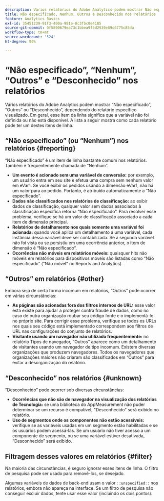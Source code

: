 ```yaml
---
description: Vários relatórios do Adobe Analytics podem mostrar Não especificado, Nenhum, Outros ou Desconhecido, dependendo do relatório específico visualizado. Em geral, esse item da linha significa que a variável não foi definida ou não está disponível.
title: Não especificado, Nenhum, Outros e Desconhecido nos relatórios
feature: Analytics Basics
exl-id: 35451239-91f3-400a-981e-8c3fbc0e4185
source-git-commit: 0f5890679ea73c1bbea9f5d2939e89c6775c85da
workflow-type: tm+mt
source-wordcount: '524'
ht-degree: 96%

---
```


# “Não especificado”, “Nenhum”, “Outros” e “Desconhecido” nos relatórios

Vários relatórios do Adobe Analytics podem mostrar “Não especificado”, “Outros” ou “Desconhecido”, dependendo do relatório específico visualizado. Em geral, esse item da linha significa que a variável não foi definida ou não está disponível. A lista a seguir mostra como cada relatório pode ter um destes itens de linha.

## “Não especificado” (ou “Nenhum”) nos relatórios {#reporting}

“Não especificado” é um item de linha bastante comum nos relatórios. Também é frequentemente chamada de “Nenhum”.

* **Um evento é acionado sem uma variável de conversão:** por exemplo, um usuário entra em seu site e efetua uma compra sem nenhum valor em eVar1. Se você exibir os pedidos usando a dimensão eVar1, não há um valor para ao pedido. Portanto, é atribuído automaticamente a “Não especificado”.
* **Dados não classificados nos relatórios de classificação:** ao exibir dados de classificação, qualquer valor sem dados associados à classificação específica retorna “Não especificado”. Para resolver esse problema, verifique se há um valor de classificação associado a cada item de dimensão principal.
* **Relatórios de detalhamento nos quais somente uma variável foi acionada:** quando você aplica um detalhamento a uma variável, cada instância dessa variável deve ser contabilizada. Se a segunda variável não foi vista ou se persistiu em uma ocorrência anterior, o item de dimensão é “Não especificado”.
* **Ocorrências não móveis em relatórios móveis:** quaisquer hits não móveis em relatórios para dispositivos móveis são listadas como “Não especificado” (“Não móvel” no Reports and Analytics).

## “Outros” em relatórios {#other}

Embora seja de certa forma incomum em relatórios, “Outros” pode ocorrer em várias circunstâncias:

* **As páginas são acionadas fora dos filtros internos de URL:** esse valor está existe para ajudar a proteger contra fraude de dados, como no caso de outra organização roubar seu código fonte e o implementá-lo no próprio site. Para corrigir esse problema, verifique se todos os URLs nos quais seu código está implementado correspondem aos filtros de URL nas configurações do conjunto de relatórios.
* **Visitante usando um navegador não utilizado frequentemente:** no relatório Tipos de navegador, “Outros” aparece como um detalhamento de visitantes usando um navegador de tipo incomum. Existem diversas organizações que produzem navegadores. Todos os navegadores que organizações maiores não criaram são classificados em “Outros” para evitar a desorganização do relatório.

## “Desconhecido” nos relatórios {#unknown}

“Desconhecido” pode ocorrer sob diversas circunstâncias:

* **Ocorrências que não são de navegador na visualização dos relatórios de Tecnologia:** se uma biblioteca do AppMeasurement não puder determinar se um recurso é compatível, &quot;Desconhecido&quot; será exibido no relatório.
* **Uso de segmentos onde os componentes não estão acessíveis:** verifique se as variáveis usadas em um segmento estão habilitadas e se os usuários podem acessá-las. Se um usuário não tiver acesso a um componente de segmento, ou se uma variável estiver desativada, “Desconhecido” será exibido.

## Filtragem desses valores em relatórios {#filter}

Na maioria das circunstâncias, é seguro ignorar esses itens de linha. O filtro de pesquisa pode ser usado para removê-los, se desejado.

Algumas variáveis de dados de back-end usam o valor `::unspecified::` nos relatórios, embora não apareça na interface. Se um filtro de pesquisa não conseguir excluir dados, tente usar esse valor (incluindo os dois pontos).
